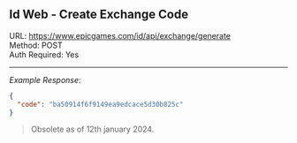 ## Id Web - Create Exchange Code

URL: https://www.epicgames.com/id/api/exchange/generate \
Method: POST \
Auth Required: Yes

---

_Example Response_:

```json
{
  "code": "ba50914f6f9149ea9edcace5d30b825c"
}
```

> Obsolete as of 12th january 2024.
